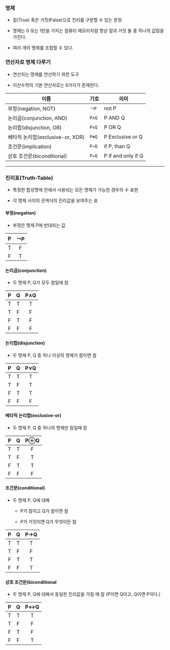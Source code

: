 ### 명제

- 참(True) 혹은 거짓(False)으로 진리를 구분할 수 있는 문장

- 명제는 0 또는 1만을 가지는 컴퓨터 메모리처럼 항상 참과 거짓 둘 중 하나의 값많을 가진다.

- 여러 개의 명제를 조합할 수 있다.

### 연산자로 명제 다루기

- 연산자는 명제를 연산하기 위한 도구

- 이산수학의 기본 연산자로는 6가지가 존재한다.

| 이름                             | 기호   | 의미               |
| -------------------------------- | ------ | ------------------ |
| 부정(negation, NOT)              | `￢P`  | not P              |
| 논리곱(conjunction, AND)         | `P∧Q`  | P AND Q            |
| 논리합(disjunction, OR)          | `P∨Q`  | P OR Q             |
| 베타적 논리합(exclusive-or, XOR) | `P⊕Q`  | P Exclusive or Q   |
| 조건문(implication)              | `P→Q`  | if P, than Q       |
| 상호 조건문(biconditional)       | `P↔︎Q` | P if and only if Q |

---

### 진리표(Truth-Table)

- 특정한 합성명제 안에서 사용되는 모든 명제가 가능한 경우의 수 표현

- 각 명제 사이의 관계식의 진리값을 보여주는 표

#### 부정(negation)

- 부정은 명제 P에 반대되는 값

|  P  | ￢P |
| :-: | :---: |
|  T  |   F   |
|  F  |   T   |

#### 논리곱(conjunction)

- 두 명제 P, Q가 모두 참일때 참

|  P  |  Q  | P∧Q |
| :-: | :-: | :---: |
|  T  |  T  |   T   |
|  T  |  F  |   F   |
|  F  |  T  |   F   |
|  F  |  F  |   F   |

#### 논리합(disjunction)

- 두 명제 P, Q 중 하나 이상의 명제가 참이면 참

|  P  |  Q  | P∨Q |
| :-: | :-: | :---: |
|  T  |  T  |   T   |
|  T  |  F  |   T   |
|  F  |  T  |   T   |
|  F  |  F  |   F   |

#### 베타적 논리합(exclusive-or)

- 두 명제 P, Q 중 하나의 명제만 참일때 참

|  P  |  Q  | P⊕Q |
| :-: | :-: | :---: |
|  T  |  T  |   F   |
|  T  |  F  |   T   |
|  F  |  T  |   T   |
|  F  |  F  |   F   |

#### 조건문(conditional)

- 두 명제 P, Q에 대해

  - P가 참이고 Q가 참이면 참

  - P가 거짓이면 Q가 무엇이든 참

|  P  |  Q  | P→Q |
| :-: | :-: | :---: |
|  T  |  T  |   T   |
|  T  |  F  |   F   |
|  F  |  T  |   T   |
|  F  |  F  |   T   |

#### 상호 조건문(biconditional

- 두 명제 P, Q에 대해서 동일한 진리값을 가질 때 참 (P이면 Q이고, Q이면 P이다.)

|  P  |  Q  | P↔︎Q |
| :-: | :-: | :----: |
|  T  |  T  |   T    |
|  T  |  F  |   F    |
|  F  |  T  |   F    |
|  F  |  F  |   T    |

